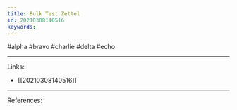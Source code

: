 ```yaml
---
title: Bulk Test Zettel
id: 20210308140516
keywords:
---
```

#alpha #bravo #charlie #delta #echo

---
Links:

- [[20210308140516]]

---
References:
